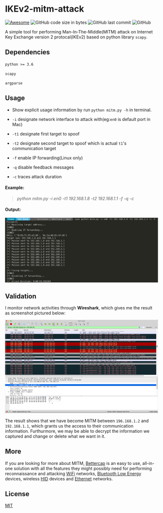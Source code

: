 # IKEv2-mitm-attack

[![Awesome](https://awesome.re/badge.svg)](https://awesome.re)
![GitHub code size in bytes](https://img.shields.io/github/languages/code-size/freesinger/IKEv2-mitm-attack.svg)
![GitHub last commit](https://img.shields.io/github/last-commit/freesinger/IKEv2-mitm-attack.svg)
![GitHub](https://img.shields.io/github/license/freesinger/IKEv2-mitm-attack.svg)

A simple tool for performing Man-In-The-Middle(MITM) attack on Internet Key Exchange version 2 protocal(IKEv2) based on python library `scapy`.

## Dependencies

`python >= 3.6`

`scapy`

`argparse`

## Usage

- Show explicit usage information by run `python mitm.py -h` in terminal.

- `-i` designate network interface to attack with(eg:`en0` is default port in Mac)

- `-t1` designate first target to spoof

- `-t2` designate second target to spoof which is actual `t1`'s communication target

- `-f` enable IP forwarding(Linux only)

- `-q` disable feedback messages

- `-c` traces attack duration

#### Example:

> *python mitm.py -i en0 -t1 192.168.1.8 -t2 192.168.1.1 -f -q -c*

#### Output:

![sample](images/sample.png)

## Validation

I monitor network activities through **Wireshark**, which gives me the result as screenshot pictured below:

![wsharkmonitor](images/wsharkmonitor.png)

The result shows that we have become MITM between `196.168.1.2` and `192.168.1.1`, which grants us the access to their communication information. Furthurmore, we may be able to decrypt the information we captured and change or delete what we want in it.

## More

If you are looking for more about MITM, [Bettercap](https://github.com/bettercap/bettercap) is an easy to use, all-in-one solution with all the features they might possibly need for performing reconnaissance and attacking [WiFi](https://www.bettercap.org/modules/wifi/) networks, [Bluetooth Low Energy](https://www.bettercap.org/modules/ble/) devices, wireless [HID](https://www.bettercap.org/modules/hid/) devices and [Ethernet](https://www.bettercap.org/modules/ethernet) networks.

## License

[MIT](https://github.com/freesinger/IKEv2-mitm-attack/blob/master/LICENSE)
